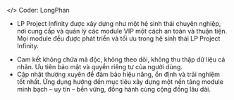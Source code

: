 </> Coder: LongPhan

- LP Project Infinity được xây dựng như một hệ sinh thái chuyên nghiệp, nơi cung cấp và quản lý các module VIP một cách an toàn và thuận tiện.
Mọi module đều được phát triển và tối ưu trong hệ sinh thái LP Project Infinity.
+ Cam kết không chứa mã độc, không theo dõi, không thu thập dữ liệu cá nhân.
Ưu tiên bảo mật và quyền riêng tư của người dùng.
+ Cập nhật thường xuyên để đảm bảo hiệu năng, ổn định và trải nghiệm tốt nhất.
Ứng dụng hướng đến mục tiêu xây dựng một nền tảng module minh bạch – uy tín – bền vững, đồng hành cùng cộng đồng lâu dài.

